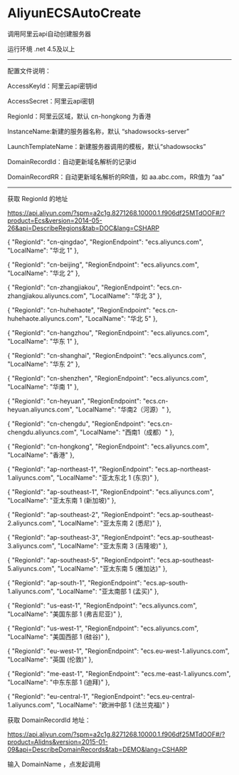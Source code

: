 # AliyunECSAutoCreate
调用阿里云api自动创建服务器

运行环境 .net 4.5及以上

---------------------------------------------------------------------------------------------------------

配置文件说明：

AccessKeyId：阿里云api密钥id

AccessSecret：阿里云api密钥

RegionId：阿里云区域，默认 cn-hongkong 为香港

InstanceName:新建的服务器名称，默认 “shadowsocks-server”

LaunchTemplateName：新建服务器调用的模板，默认“shadowsocks”

DomainRecordId：自动更新域名解析的记录id

DomainRecordRR：自动更新域名解析的RR值，如 aa.abc.com，RR值为 “aa”

--------------------------------------------------------------------------------------------------------------

获取 RegionId 的地址

https://api.aliyun.com/?spm=a2c1g.8271268.10000.1.f906df25MTdOOF#/?product=Ecs&version=2014-05-26&api=DescribeRegions&tab=DOC&lang=CSHARP

{
	"RegionId": "cn-qingdao",
	"RegionEndpoint": "ecs.aliyuncs.com",
	"LocalName": "华北 1"
},

{
	"RegionId": "cn-beijing",
	"RegionEndpoint": "ecs.aliyuncs.com",
	"LocalName": "华北 2"
},

{
	"RegionId": "cn-zhangjiakou",
	"RegionEndpoint": "ecs.cn-zhangjiakou.aliyuncs.com",
	"LocalName": "华北 3"
},

{
	"RegionId": "cn-huhehaote",
	"RegionEndpoint": "ecs.cn-huhehaote.aliyuncs.com",
	"LocalName": "华北 5"
},

{
	"RegionId": "cn-hangzhou",
	"RegionEndpoint": "ecs.aliyuncs.com",
	"LocalName": "华东 1"
},

{
	"RegionId": "cn-shanghai",
	"RegionEndpoint": "ecs.aliyuncs.com",
	"LocalName": "华东 2"
},

{
	"RegionId": "cn-shenzhen",
	"RegionEndpoint": "ecs.aliyuncs.com",
	"LocalName": "华南 1"
},

{
	"RegionId": "cn-heyuan",
	"RegionEndpoint": "ecs.cn-heyuan.aliyuncs.com",
	"LocalName": "华南2（河源）"
},

{
	"RegionId": "cn-chengdu",
	"RegionEndpoint": "ecs.cn-chengdu.aliyuncs.com",
	"LocalName": "西南1（成都）"
},

{
	"RegionId": "cn-hongkong",
	"RegionEndpoint": "ecs.aliyuncs.com",
	"LocalName": "香港"
},

{
	"RegionId": "ap-northeast-1",
	"RegionEndpoint": "ecs.ap-northeast-1.aliyuncs.com",
	"LocalName": "亚太东北 1 (东京)"
},

{
	"RegionId": "ap-southeast-1",
	"RegionEndpoint": "ecs.aliyuncs.com",
	"LocalName": "亚太东南 1 (新加坡)"
},

{
	"RegionId": "ap-southeast-2",
	"RegionEndpoint": "ecs.ap-southeast-2.aliyuncs.com",
	"LocalName": "亚太东南 2 (悉尼)"
},

{
	"RegionId": "ap-southeast-3",
	"RegionEndpoint": "ecs.ap-southeast-3.aliyuncs.com",
	"LocalName": "亚太东南 3 (吉隆坡)"
},

{
	"RegionId": "ap-southeast-5",
	"RegionEndpoint": "ecs.ap-southeast-5.aliyuncs.com",
	"LocalName": "亚太东南 5 (雅加达)"
},

{
	"RegionId": "ap-south-1",
	"RegionEndpoint": "ecs.ap-south-1.aliyuncs.com",
	"LocalName": "亚太南部 1 (孟买)"
},

{
	"RegionId": "us-east-1",
	"RegionEndpoint": "ecs.aliyuncs.com",
	"LocalName": "美国东部 1 (弗吉尼亚)"
},

{
	"RegionId": "us-west-1",
	"RegionEndpoint": "ecs.aliyuncs.com",
	"LocalName": "美国西部 1 (硅谷)"
},

{
	"RegionId": "eu-west-1",
	"RegionEndpoint": "ecs.eu-west-1.aliyuncs.com",
	"LocalName": "英国 (伦敦)"
},

{
	"RegionId": "me-east-1",
	"RegionEndpoint": "ecs.me-east-1.aliyuncs.com",
	"LocalName": "中东东部 1 (迪拜)"
},

{
	"RegionId": "eu-central-1",
	"RegionEndpoint": "ecs.eu-central-1.aliyuncs.com",
	"LocalName": "欧洲中部 1 (法兰克福)"
}

获取 DomainRecordId 地址：

https://api.aliyun.com/?spm=a2c1g.8271268.10000.1.f906df25MTdOOF#/?product=Alidns&version=2015-01-09&api=DescribeDomainRecords&tab=DEMO&lang=CSHARP

输入 DomainName ，点发起调用

